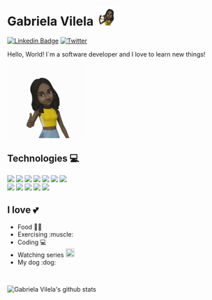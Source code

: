 

<!--
**gtvilela/gtvilela** is a ✨ _special_ ✨ repository because its `README.md` (this file) appears on your GitHub profile.

Here are some ideas to get you started:

- 🔭 I’m currently working on ...
- 🌱 I’m currently learning ...
- 👯 I’m looking to collaborate on ...
- 🤔 I’m looking for help with ...
- 💬 Ask me about ...
- 📫 How to reach me: ...
- 😄 Pronouns: ...
- ⚡ Fun fact: ...
-->

# Gabriela Vilela <img src="/Bibi.png" width="45" height="45"/>
[![Linkedin Badge](https://img.shields.io/badge/-LinkedIn-blue?style=flat-square&logo=Linkedin&logoColor=white&link=https://www.linkedin.com/in/gabriela-vilela-38a7b994/)](https://www.linkedin.com/in/gabriela-vilela-38a7b994/)
[![Twitter](https://img.shields.io/twitter/url/https/twitter.com/cloudposse.svg?style=social&label=Follow%20%40gabrielathalita)](https://twitter.com/Gabrielathalita)

Hello, World! I`m a software developer and I love to learn new things! 

<img src="/github-joinha.gif" width="170" height="170"/>



## Technologies 💻


<img src="https://img.shields.io/badge/C%23-239120?style=for-the-badge&logo=c-sharp&logoColor=white" /> <img src="https://img.shields.io/badge/HTML5-E34F26?style=for-the-badge&logo=html5&logoColor=white" /> <img src="https://img.shields.io/badge/CSS3-1572B6?style=for-the-badge&logo=css3&logoColor=white" /> <img src="https://img.shields.io/badge/.NET-5C2D91?style=for-the-badge&logo=.net&logoColor=white" /> <img src="https://img.shields.io/badge/JavaScript-F7DF1E?style=for-the-badge&logo=javascript&logoColor=black" /> <img src="https://img.shields.io/badge/Node.js-43853D?style=for-the-badge&logo=node.js&logoColor=white" />
<img src="https://img.shields.io/badge/React-20232A?style=for-the-badge&logo=react&logoColor=61DAFB" /><br>
<img src="https://img.shields.io/badge/React_Native-20232A?style=for-the-badge&logo=react&logoColor=61DAFB" />
<img src="https://img.shields.io/badge/Angular-DD0031?style=for-the-badge&logo=angular&logoColor=white" />
<img src="https://img.shields.io/badge/MongoDB-4EA94B?style=for-the-badge&logo=mongodb&logoColor=white" />
<img src="https://img.shields.io/badge/MySQL-00000F?style=for-the-badge&logo=mysql&logoColor=white" />
<img src="https://img.shields.io/badge/Heroku-430098?style=for-the-badge&logo=heroku&logoColor=white" />


## I love :two_hearts: ##

<ul>
<li>Food 🍔🍕</li>
<li>Exercising :muscle:</li>
<li>Coding 💻</li>
<li>Watching series <img src="https://cdn4.iconfinder.com/data/icons/logos-and-brands/512/227_Netflix_logo-256.png" width="20" height="20"/></li>
<li>My dog :dog:</li>
</ul>
<br>

![Gabriela Vilela's github stats](https://github-readme-stats.vercel.app/api?username=gtvilela&show_icons=true&theme=great-gatsby)
<br>

